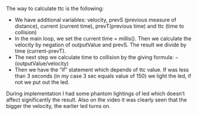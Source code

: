 The way to calculate ttc is the following:
  - We have additional variables: velocity, prevS (previous measure of distance), current (current time), prevT(previous time) and ttc (time to collision)
  - In the main loop, we set the current time = millis(). Then we calculate the velocity by negation of outputValue and prevS. The result we divide by time (current-prevT). 
  - The next step we calculate time to collision by the giving formula: −(outputValue/velocity)
  - Then we have the “if” statement which depends of ttc value. If was less than 3 seconds (in my case 3 sec equals value of 150) we light the led, if not we put out the led.

During implementation I had some phantom lightings of led which doesn’t affect significantly the result. Also on the video it was clearly seen that the bigger the velocity, the earlier led turns on.
